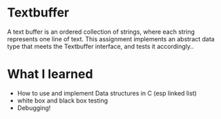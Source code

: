# Textbuffer

A text buffer is an ordered collection of strings, where each string represents one line of text. This assignment implements an abstract data type that meets the Textbuffer interface, and tests it accordingly..

# What I learned
- How to use and implement Data structures in C (esp linked list)
- white box and black box testing
- Debugging!
